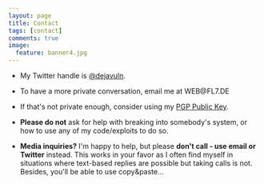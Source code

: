 ```yaml
---
layout: page
title: Contact
tags: [contact]
comments: true
image:
  feature: banner4.jpg
---
```

 
* My Twitter handle is [@dejavuln](https://twitter.com/dejavuln). 

* To have a more private conversation, email me at WEB<!-- x -->@<!-- y -->FL<!-- z -->7.DE  

* If that's not private enough, consider using my [PGP Public Key](https://fl7.de/pgp).  

* **Please do not** ask for help with breaking into somebody's system, or how to use any of my code/exploits to do so.  

* **Media inquiries?** I'm happy to help, but please **don't call - use email or Twitter** instead. This works in your favor as I often find myself in situations where text-based replies are possible but taking calls is not. Besides, you'll be able to use copy&paste...  










